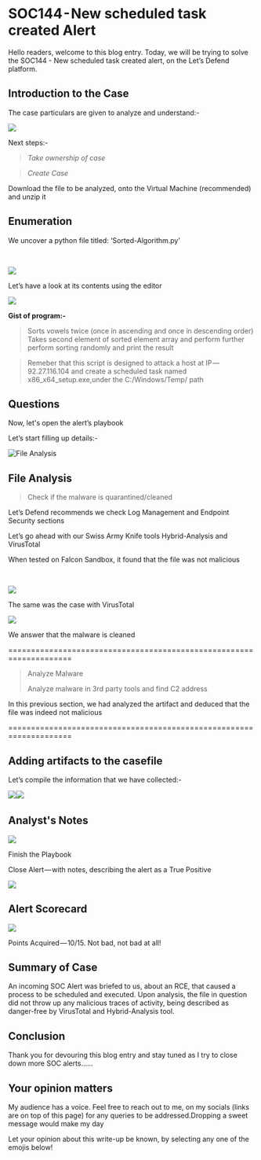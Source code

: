 # SOC144 - New scheduled task created Alert

Hello readers, welcome to this blog entry. Today, we will be trying to solve the SOC144 - New scheduled task created alert, on the Let’s Defend platform.

## Introduction to the Case

The case particulars are given to analyze and understand:-​

![](https://cdn-images-1.medium.com/max/1000/1\*4-20uejooB2bNvYwp0k6Fg.png)

Next steps:-

> _Take ownership of case_

> _Create Case_

Download the file to be analyzed, onto the Virtual Machine (recommended) and unzip it

## Enumeration

We uncover a python file titled: ‘Sorted-Algorithm.py’

​

![](https://cdn-images-1.medium.com/max/1000/1\*pl8fDBFEumAEgsgnnVcf4w.png)

​Let’s have a look at its contents using the editor​

![](https://cdn-images-1.medium.com/max/1000/1\*BGeoABBCQtkMIwWdFPDKXA.png)

**​Gist of program:-**

> Sorts vowels twice (once in ascending and once in descending order) Takes second element of sorted element array and perform further perform sorting randomly and print the result

> Remeber that this script is designed to attack a host at IP — 92.27.116.104 and create a scheduled task named x86\_x64\_setup.exe,under the C:/Windows/Temp/ path

## **Questions**

Now, let's open the alert’s playbook

Let’s start filling up details:-​

![File Analysis](https://cdn-images-1.medium.com/max/1000/1\*N5B1Jp9O6k34p\_-2td8A-A.png)

## Fi**le Analysis**

> Check if the malware is quarantined/cleaned

Let’s Defend recommends we check Log Management and Endpoint Security sections

Let’s go ahead with our Swiss Army Knife tools Hybrid-Analysis and VirusTotal

When tested on Falcon Sandbox, it found that the file was not malicious

​

![](https://cdn-images-1.medium.com/max/1000/1\*mFfnIpdrdi\_R-L3jGKt52A.png)

The same was the case with VirusTotal

![](https://cdn-images-1.medium.com/max/1000/1\*du\_27ttvBMT8yY4EdPP6ww.png)

We answer that the malware is cleaned

\====================================================================

> Analyze Malware&#x20;
>
> Analyze malware in 3rd party tools and find C2 address

In this previous section, we had analyzed the artifact and deduced that the file was indeed not malicious

\====================================================================

## A**dding artifacts to the casefile**

Let’s compile the information that we have collected:-

​![](https://cdn-images-1.medium.com/max/1000/1\*Ri-lHe9vyEDoSPPXpEkXqA.png)![](https://cdn-images-1.medium.com/max/1000/1\*VPOskGSP2kuLA8Djf15zIg.png)

## Analyst's Notes

![](https://cdn-images-1.medium.com/max/1000/1\*7IhV\_1RgZSy9EKEwI0sm1g.png)

​Finish the Playbook

Close Alert — with notes, describing the alert as a True Positive

![](https://cdn-images-1.medium.com/max/1000/1\*ERfdQ19vwBWstSRcFUzzsA.png)

## **Alert Scorecard**

![](https://cdn-images-1.medium.com/max/1000/1\*DM0H8NdcsYhbje3qImlHjA.png)

​Points Acquired — 10/15. Not bad, not bad at all!

## S**ummary of Case**

An incoming SOC Alert was briefed to us, about an RCE, that caused a process to be scheduled and executed. Upon analysis, the file in question did not throw up any malicious traces of activity, being described as danger-free by VirusTotal and Hybrid-Analysis tool.

## Conclusion

Thank you for devouring this blog entry and stay tuned as I try to close down more SOC alerts……

## Your opinion matters

My audience has a voice. Feel free to reach out to me, on my socials (links are on top of this page) for any queries to be addressed.Dropping a sweet message would make my day

Let your opinion about this write-up be known, by selecting any one of the emojis below!
